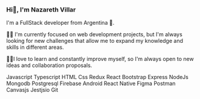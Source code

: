 ### Hi👋, I'm Nazareth Villar

I'm a FullStack developer from Argentina 🙌.

🔭✨ I'm currently focused on web development projects, but I'm always looking for new challenges that allow me to expand my knowledge and skills in different areas.

🤝👯I love to learn and constantly improve myself, so I'm always open to new ideas and collaboration proposals. 



Javascript Typescript HTML Css Redux React Bootstrap Express NodeJs Mongodb Postgresql Firebase Android React Native Figma Postman Canvasjs Jestjsio Git









